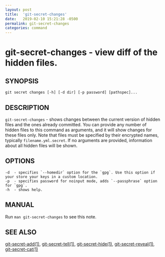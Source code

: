 ```yaml
---
layout: post
title:  'git-secret-changes'
date:   2019-02-10 15:21:28 -0500
permalink: git-secret-changes
categories: command
---
```

git-secret-changes - view diff of the hidden files.
===================================================

## SYNOPSIS

    git secret changes [-h] [-d dir] [-p password] [pathspec]...


## DESCRIPTION
`git-secret-changes` - shows changes between the current version of hidden files and the ones already committed. 
You can provide any number of hidden files to this command as arguments, and it will show changes for these files only. 
Note that files must be specified by their encrypted names, typically `filename.yml.secret`.
If no arguments are provided, information about all hidden files will be shown.


## OPTIONS

    -d  - specifies `--homedir` option for the `gpg`. Use this option if your store your keys in a custom location.
    -p  - specifies password for noinput mode, adds `--passphrase` option for `gpg`.
    -h  - shows help.


## MANUAL

Run `man git-secret-changes` to see this note.


## SEE ALSO

[git-secret-add(1)](http://git-secret.io/git-secret-add), [git-secret-tell(1)](http://git-secret.io/git-secret-tell), 
[git-secret-hide(1)](http://git-secret.io/git-secret-hide), [git-secret-reveal(1)](http://git-secret.io/git-secret-reveal), 
[git-secret-cat(1)](http://git-secret.io/git-secret-cat)
